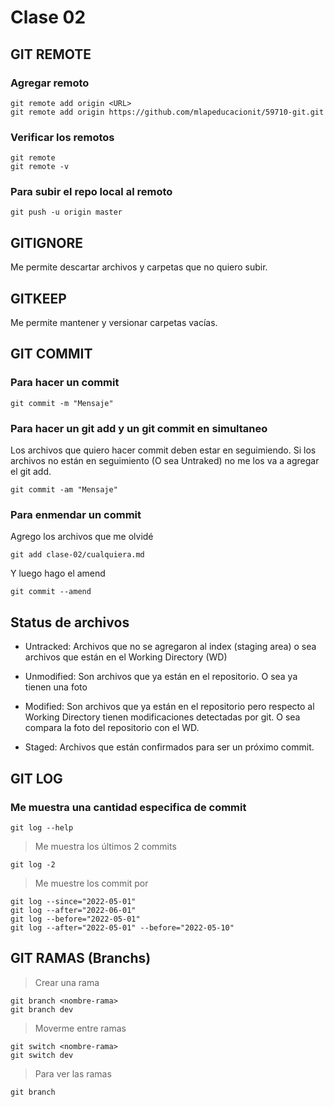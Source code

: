 # Clase 02

## GIT REMOTE

### Agregar remoto

    git remote add origin <URL>
    git remote add origin https://github.com/mlapeducacionit/59710-git.git

### Verificar los remotos

    git remote
    git remote -v

### Para subir el repo local al remoto

    git push -u origin master

## GITIGNORE
Me permite descartar archivos y carpetas que no quiero subir.

## GITKEEP
Me permite mantener y versionar carpetas vacías.

## GIT COMMIT

### Para hacer un commit 

    git commit -m "Mensaje"

### Para hacer un git add y un git commit en simultaneo
Los archivos que quiero hacer commit deben estar en seguimiendo. Si los archivos no están en seguimiento (O sea Untraked) no me los va a agregar el git add.

    git commit -am "Mensaje"

### Para enmendar un commit

Agrego los archivos que me olvidé

    git add clase-02/cualquiera.md
Y luego hago el amend

    git commit --amend

## Status de archivos

* Untracked: Archivos que no se agregaron al index (staging area) o sea archivos que están en el Working Directory (WD)

* Unmodified: Son archivos que ya están en el repositorio. O sea ya tienen una foto

* Modified: Son archivos que ya están en el repositorio pero respecto al Working Directory tienen modificaciones detectadas por git. O sea compara la foto del repositorio con el WD.

* Staged: Archivos que están confirmados para ser un próximo commit.

## GIT LOG

### Me muestra una cantidad especifica de commit

    git log --help

> Me muestra los últimos 2 commits
    
    git log -2

> Me muestre los commit por

    git log --since="2022-05-01"
    git log --after="2022-06-01"
    git log --before="2022-05-01"
    git log --after="2022-05-01" --before="2022-05-10"

## GIT RAMAS (Branchs)

> Crear una rama

    git branch <nombre-rama>
    git branch dev

> Moverme entre ramas

    git switch <nombre-rama>
    git switch dev

> Para ver las ramas

    git branch